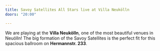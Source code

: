 ```yaml
---
title: Savoy Satellites All Stars live at Villa Neukölln
doors: "20:00"

---
```


We are playing at the **Villa Neukölln**, one of the most beautiful venues in Neuölln! 
The big formation of the Savoy Satellites is the perfect fit for this spacious ballroom on **Hermannstr. 233**.